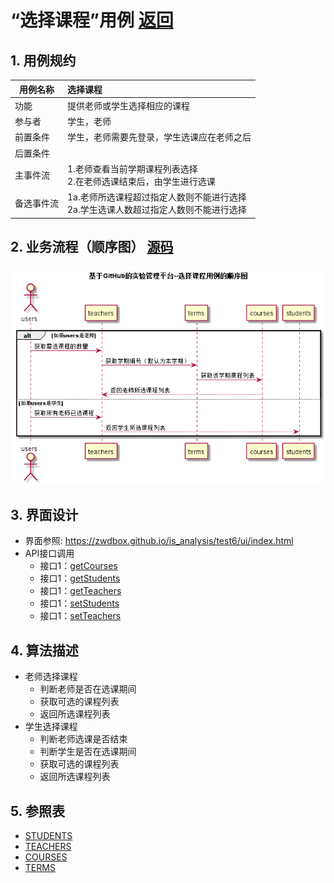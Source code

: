 ﻿<!-- markdownlint-disable MD033-->
<!-- 禁止MD033类型的警告 https://www.npmjs.com/package/markdownlint -->

# “选择课程”用例 [返回](../README.md)
## 1. 用例规约

|用例名称|选择课程|
|-------|:-------------|
|功能|提供老师或学生选择相应的课程|
|参与者|学生，老师|
|前置条件|学生，老师需要先登录，学生选课应在老师之后|
|后置条件| |
|主事件流| 1.老师查看当前学期课程列表选择<br>2.在老师选课结束后，由学生进行选课|
|备选事件流| 1a.老师所选课程超过指定人数则不能进行选择<br>2a.学生选课人数超过指定人数则不能进行选择|

## 2. 业务流程（顺序图） [源码](../src/选择课程.puml)
![选择课程](../选择课程.png) 

## 3. 界面设计
- 界面参照: https://zwdbox.github.io/is_analysis/test6/ui/index.html
- API接口调用
    - 接口1：[getCourses](../impl/getCourses.md) 
    - 接口1：[getStudents](../impl/getStudents.md) 
    - 接口1：[getTeachers](../impl/getTeachers.md) 
    - 接口1：[setStudents](../impl/setStudents.md) 
    - 接口1：[setTeachers](../impl/setTeachers.md) 

## 4. 算法描述
- 老师选择课程
    - 判断老师是否在选课期间
    - 获取可选的课程列表
    - 返回所选课程列表
- 学生选择课程
    - 判断老师选课是否结束
    - 判断学生是否在选课期间
    - 获取可选的课程列表
    - 返回所选课程列表
    
## 5. 参照表
- [STUDENTS](../数据库设计.md/#STUDENTS)
- [TEACHERS](../数据库设计.md/#TEACHERS)
- [COURSES](../数据库设计.md/#COURSES)
- [TERMS](../数据库设计.md/#TERMS)
